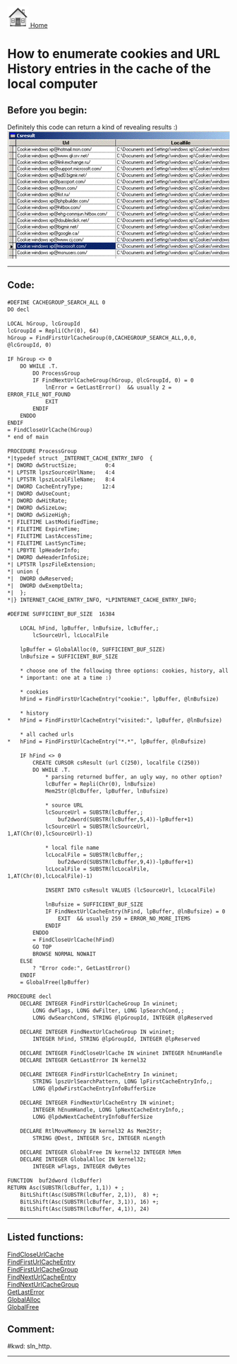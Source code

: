 [<img src="../images/home.png"> Home ](https://github.com/VFPX/Win32API)  

# How to enumerate cookies and URL History entries in the cache of the local computer

## Before you begin:
Definitely this code can return a kind of revealing results :)  
![](../images/cookies.gif)  
  
***  


## Code:
```foxpro  
#DEFINE CACHEGROUP_SEARCH_ALL 0
DO decl

LOCAL hGroup, lcGroupId
lcGroupId = Repli(Chr(0), 64)
hGroup = FindFirstUrlCacheGroup(0,CACHEGROUP_SEARCH_ALL,0,0, @lcGroupId, 0)

IF hGroup <> 0
	DO WHILE .T.
		DO ProcessGroup
		IF FindNextUrlCacheGroup(hGroup, @lcGroupId, 0) = 0
			lnError = GetLastError()  && usually 2 = ERROR_FILE_NOT_FOUND
			EXIT
		ENDIF
	ENDDO
ENDIF
= FindCloseUrlCache(hGroup)
* end of main

PROCEDURE ProcessGroup
*|typedef struct _INTERNET_CACHE_ENTRY_INFO  {
*| DWORD dwStructSize;         0:4
*| LPTSTR lpszSourceUrlName;   4:4
*| LPTSTR lpszLocalFileName;   8:4
*| DWORD CacheEntryType;      12:4
*| DWORD dwUseCount;
*| DWORD dwHitRate;
*| DWORD dwSizeLow;
*| DWORD dwSizeHigh;
*| FILETIME LastModifiedTime;
*| FILETIME ExpireTime;
*| FILETIME LastAccessTime;
*| FILETIME LastSyncTime;
*| LPBYTE lpHeaderInfo;
*| DWORD dwHeaderInfoSize;
*| LPTSTR lpszFileExtension;
*| union {
*| 	DWORD dwReserved;
*| 	DWORD dwExemptDelta;
*| 	};
*|} INTERNET_CACHE_ENTRY_INFO, *LPINTERNET_CACHE_ENTRY_INFO;

#DEFINE SUFFICIENT_BUF_SIZE  16384

	LOCAL hFind, lpBuffer, lnBufsize, lcBuffer,;
		lcSourceUrl, lcLocalFile

	lpBuffer = GlobalAlloc(0, SUFFICIENT_BUF_SIZE)
	lnBufsize = SUFFICIENT_BUF_SIZE

	* choose one of the following three options: cookies, history, all
	* important: one at a time :)

	* cookies
	hFind = FindFirstUrlCacheEntry("cookie:", lpBuffer, @lnBufsize)

	* history
*	hFind = FindFirstUrlCacheEntry("visited:", lpBuffer, @lnBufsize)

	* all cached urls
*	hFind = FindFirstUrlCacheEntry("*.*", lpBuffer, @lnBufsize)

	IF hFind <> 0
		CREATE CURSOR csResult (url C(250), localfile C(250))
		DO WHILE .T.
			* parsing returned buffer, an ugly way, no other option?
			lcBuffer = Repli(Chr(0), lnBufsize)
			Mem2Str(@lcBuffer, lpBuffer, lnBufsize)
			
			* source URL
			lcSourceUrl = SUBSTR(lcBuffer,;
				buf2dword(SUBSTR(lcBuffer,5,4))-lpBuffer+1)
			lcSourceUrl = SUBSTR(lcSourceUrl, 1,AT(Chr(0),lcSourceUrl)-1)
			
			* local file name
			lcLocalFile = SUBSTR(lcBuffer,;
				buf2dword(SUBSTR(lcBuffer,9,4))-lpBuffer+1)
			lcLocalFile = SUBSTR(lcLocalFile, 1,AT(Chr(0),lcLocalFile)-1)
			
			INSERT INTO csResult VALUES (lcSourceUrl, lcLocalFile)
			
			lnBufsize = SUFFICIENT_BUF_SIZE
			IF FindNextUrlCacheEntry(hFind, lpBuffer, @lnBufsize) = 0
				EXIT  && usually 259 = ERROR_NO_MORE_ITEMS
			ENDIF
		ENDDO
		= FindCloseUrlCache(hFind)
		GO TOP
		BROWSE NORMAL NOWAIT
	ELSE
		? "Error code:", GetLastError()
	ENDIF
	= GlobalFree(lpBuffer)

PROCEDURE decl
	DECLARE INTEGER FindFirstUrlCacheGroup In wininet;
		LONG dwFlags, LONG dwFilter, LONG lpSearchCond,;
		LONG dwSearchCond, STRING @lpGroupId, INTEGER @lpReserved

	DECLARE INTEGER FindNextUrlCacheGroup IN wininet;
		INTEGER hFind, STRING @lpGroupId, INTEGER @lpReserved

	DECLARE INTEGER FindCloseUrlCache IN wininet INTEGER hEnumHandle
	DECLARE INTEGER GetLastError IN kernel32

	DECLARE INTEGER FindFirstUrlCacheEntry In wininet;
		STRING lpszUrlSearchPattern, LONG lpFirstCacheEntryInfo,;
		LONG @lpdwFirstCacheEntryInfoBufferSize

	DECLARE INTEGER FindNextUrlCacheEntry IN wininet;
		INTEGER hEnumHandle, LONG lpNextCacheEntryInfo,;
		LONG @lpdwNextCacheEntryInfoBufferSize

	DECLARE RtlMoveMemory IN kernel32 As Mem2Str;
		STRING @Dest, INTEGER Src, INTEGER nLength

	DECLARE INTEGER GlobalFree IN kernel32 INTEGER hMem
	DECLARE INTEGER GlobalAlloc IN kernel32;
		INTEGER wFlags, INTEGER dwBytes

FUNCTION  buf2dword (lcBuffer)
RETURN Asc(SUBSTR(lcBuffer, 1,1)) + ;
	BitLShift(Asc(SUBSTR(lcBuffer, 2,1)),  8) +;
	BitLShift(Asc(SUBSTR(lcBuffer, 3,1)), 16) +;
	BitLShift(Asc(SUBSTR(lcBuffer, 4,1)), 24)  
```  
***  


## Listed functions:
[FindCloseUrlCache](../libraries/wininet/FindCloseUrlCache.md)  
[FindFirstUrlCacheEntry](../libraries/wininet/FindFirstUrlCacheEntry.md)  
[FindFirstUrlCacheGroup](../libraries/wininet/FindFirstUrlCacheGroup.md)  
[FindNextUrlCacheEntry](../libraries/wininet/FindNextUrlCacheEntry.md)  
[FindNextUrlCacheGroup](../libraries/wininet/FindNextUrlCacheGroup.md)  
[GetLastError](../libraries/kernel32/GetLastError.md)  
[GlobalAlloc](../libraries/kernel32/GlobalAlloc.md)  
[GlobalFree](../libraries/kernel32/GlobalFree.md)  

## Comment:
  
  
#kwd: sln_http.  
  
***  

